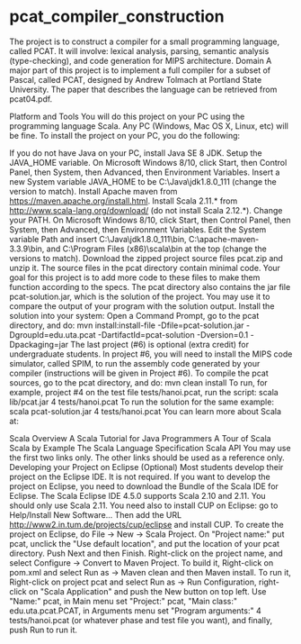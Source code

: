 ﻿# pcat_compiler_construction
 The project is to construct a compiler for a small programming language, called PCAT. It will involve: lexical analysis, parsing, semantic analysis (type-checking), and code generation for MIPS architecture.
Domain
A major part of this project is to implement a full compiler for a subset of Pascal, called PCAT, designed by Andrew Tolmach at Portland State University. The paper that describes the language can be retrieved from pcat04.pdf.

Platform and Tools
You will do this project on your PC using the programming language Scala. Any PC (Windows, Mac OS X, Linux, etc) will be fine. To install the project on your PC, you do the following:

If you do not have Java on your PC, install Java SE 8 JDK.
Setup the JAVA_HOME variable. On Microsoft Windows 8/10, click Start, then Control Panel, then System, then Advanced, then Environment Variables. Insert a new System variable JAVA_HOME to be C:\Java\jdk1.8.0_111 (change the version to match).
Install Apache maven from https://maven.apache.org/install.html.
Install Scala 2.11.* from http://www.scala-lang.org/download/ (do not install Scala 2.12.*).
Change your PATH. On Microsoft Windows 8/10, click Start, then Control Panel, then System, then Advanced, then Environment Variables. Edit the System variable Path and insert C:\Java\jdk1.8.0_111\bin, C:\apache-maven-3.3.9\bin, and C:\Program Files (x86)\scala\bin at the top (change the versions to match).
Download the zipped project source files pcat.zip and unzip it. The source files in the pcat directory contain minimal code. Your goal for this project is to add more code to these files to make them function according to the specs. The pcat directory also contains the jar file pcat-solution.jar, which is the solution of the project. You may use it to compare the output of your program with the solution output.
Install the solution into your system: Open a Command Prompt, go to the pcat directory, and do:
mvn install:install-file -Dfile=pcat-solution.jar -DgroupId=edu.uta.pcat -DartifactId=pcat-solution -Dversion=0.1 -Dpackaging=jar
The last project (#6) is optional (extra credit) for undergraduate students. In project #6, you will need to install the MIPS code simulator, called SPIM, to run the assembly code generated by your compiler (instructions will be given in Project #6).
To compile the pcat sources, go to the pcat directory, and do:
mvn clean install
To run, for example, project #4 on the test file tests/hanoi.pcat, run the script:
scala lib/pcat.jar 4 tests/hanoi.pcat
To run the solution for the same example:
scala pcat-solution.jar 4 tests/hanoi.pcat
You can learn more about Scala at:

Scala Overview
A Scala Tutorial for Java Programmers
A Tour of Scala
Scala by Example
The Scala Language Specification
Scala API
You may use the first two links only. The other links should be used as a reference only.
Developing your Project on Eclipse (Optional)
Most students develop their project on the Eclipse IDE. It is not required. If you want to develop the project on Eclipse, you need to download the Bundle of the Scala IDE for Eclipse. The Scala Eclipse IDE 4.5.0 supports Scala 2.10 and 2.11. You should only use Scala 2.11. You need also to install CUP on Eclipse: go to Help/Install New Software... Then add the URL http://www2.in.tum.de/projects/cup/eclipse and install CUP. To create the project on Eclipse, do File → New → Scala Project. On "Project name:" put pcat, unclick the "Use default location", and put the location of your pcat directory. Push Next and then Finish. Right-click on the project name, and select Configure → Convert to Maven Project. To build it, Right-click on pom.xml and select Run as → Maven clean and then Maven install. To run it, Right-click on project pcat and select Run as → Run Configuration, right-click on "Scala Application" and push the New button on top left. Use "Name:" pcat, in Main menu set "Project:" pcat, "Main class:" edu.uta.pcat.PCAT, in Arguments menu set "Program arguments:" 4 tests/hanoi.pcat (or whatever phase and test file you want), and finally, push Run to run it.

